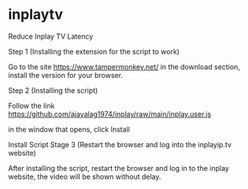 # inplaytv
Reduce Inplay TV Latency

Step 1 (Installing the extension for the script to work)

Go to the site https://www.tampermonkey.net/ in the download section, install the version for your browser.

Step 2 (Installing the script)

Follow the link https://github.com/ajayalag1974/inplay/raw/main/inplay.user.js

in the window that opens, click Install


Install Script
Stage 3 (Restart the browser and log into the inplayip.tv website)

After installing the script, restart the browser and log in to the inplay website, the video will be shown without delay.
